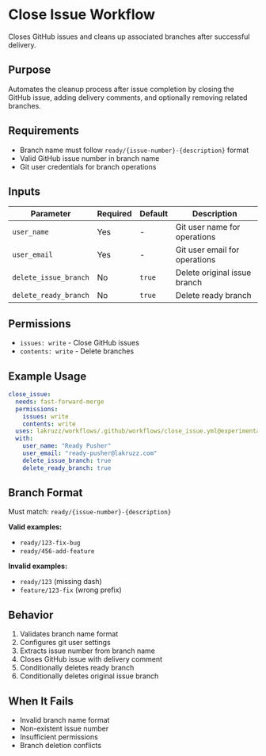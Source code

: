 # Close Issue Workflow

Closes GitHub issues and cleans up associated branches after successful delivery.

## Purpose

Automates the cleanup process after issue completion by closing the GitHub issue, adding delivery comments, and optionally removing related branches.

## Requirements

- Branch name must follow `ready/{issue-number}-{description}` format
- Valid GitHub issue number in branch name
- Git user credentials for branch operations

## Inputs

| Parameter | Required | Default | Description |
|-----------|----------|---------|-------------|
| `user_name` | Yes | - | Git user name for operations |
| `user_email` | Yes | - | Git user email for operations |
| `delete_issue_branch` | No | `true` | Delete original issue branch |
| `delete_ready_branch` | No | `true` | Delete ready branch |

## Permissions

- `issues: write` - Close GitHub issues
- `contents: write` - Delete branches

## Example Usage

```yaml
close_issue:
  needs: fast-forward-merge
  permissions:
    issues: write
    contents: write
  uses: lakruzz/workflows/.github/workflows/close_issue.yml@experimental
  with:
    user_name: "Ready Pusher"
    user_email: "ready-pusher@lakruzz.com"
    delete_issue_branch: true
    delete_ready_branch: true
```

## Branch Format

Must match: `ready/{issue-number}-{description}`

**Valid examples:**

- `ready/123-fix-bug`
- `ready/456-add-feature`

**Invalid examples:**

- `ready/123` (missing dash)
- `feature/123-fix` (wrong prefix)

## Behavior

1. Validates branch name format
2. Configures git user settings
3. Extracts issue number from branch name
4. Closes GitHub issue with delivery comment
5. Conditionally deletes ready branch
6. Conditionally deletes original issue branch

## When It Fails

- Invalid branch name format
- Non-existent issue number
- Insufficient permissions
- Branch deletion conflicts
